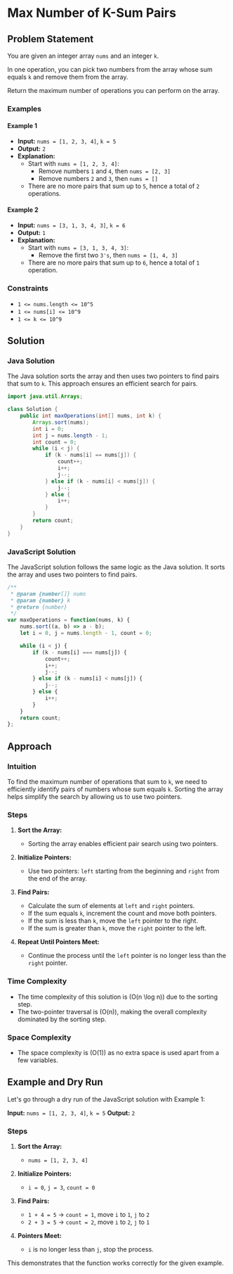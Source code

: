 # Max Number of K-Sum Pairs

## Problem Statement

You are given an integer array `nums` and an integer `k`.

In one operation, you can pick two numbers from the array whose sum equals `k` and remove them from the array.

Return the maximum number of operations you can perform on the array.

### Examples

#### Example 1

- **Input:** `nums = [1, 2, 3, 4]`, `k = 5`
- **Output:** `2`
- **Explanation:** 
  - Start with `nums = [1, 2, 3, 4]`:
    - Remove numbers `1` and `4`, then `nums = [2, 3]`
    - Remove numbers `2` and `3`, then `nums = []`
  - There are no more pairs that sum up to `5`, hence a total of `2` operations.

#### Example 2

- **Input:** `nums = [3, 1, 3, 4, 3]`, `k = 6`
- **Output:** `1`
- **Explanation:** 
  - Start with `nums = [3, 1, 3, 4, 3]`:
    - Remove the first two `3's`, then `nums = [1, 4, 3]`
  - There are no more pairs that sum up to `6`, hence a total of `1` operation.

### Constraints

- `1 <= nums.length <= 10^5`
- `1 <= nums[i] <= 10^9`
- `1 <= k <= 10^9`

## Solution

### Java Solution

The Java solution sorts the array and then uses two pointers to find pairs that sum to `k`. This approach ensures an efficient search for pairs.

```java
import java.util.Arrays;

class Solution {
    public int maxOperations(int[] nums, int k) {
        Arrays.sort(nums);
        int i = 0;
        int j = nums.length - 1;
        int count = 0;
        while (i < j) {
            if (k - nums[i] == nums[j]) {
                count++;
                i++;
                j--;
            } else if (k - nums[i] < nums[j]) {
                j--;
            } else {
                i++;
            }
        }
        return count;
    }
}
```

### JavaScript Solution

The JavaScript solution follows the same logic as the Java solution. It sorts the array and uses two pointers to find pairs.

```javascript
/**
 * @param {number[]} nums
 * @param {number} k
 * @return {number}
 */
var maxOperations = function(nums, k) {
    nums.sort((a, b) => a - b);
    let i = 0, j = nums.length - 1, count = 0;

    while (i < j) {
        if (k - nums[i] === nums[j]) {
            count++;
            i++;
            j--;
        } else if (k - nums[i] < nums[j]) {
            j--;
        } else {
            i++;
        }
    }
    return count;
};
```

## Approach

### Intuition

To find the maximum number of operations that sum to `k`, we need to efficiently identify pairs of numbers whose sum equals `k`. Sorting the array helps simplify the search by allowing us to use two pointers.

### Steps

1. **Sort the Array:** 
   - Sorting the array enables efficient pair search using two pointers.

2. **Initialize Pointers:**
   - Use two pointers: `left` starting from the beginning and `right` from the end of the array.

3. **Find Pairs:**
   - Calculate the sum of elements at `left` and `right` pointers.
   - If the sum equals `k`, increment the count and move both pointers.
   - If the sum is less than `k`, move the `left` pointer to the right.
   - If the sum is greater than `k`, move the `right` pointer to the left.

4. **Repeat Until Pointers Meet:**
   - Continue the process until the `left` pointer is no longer less than the `right` pointer.

### Time Complexity

- The time complexity of this solution is \(O(n \log n)\) due to the sorting step.
- The two-pointer traversal is \(O(n)\), making the overall complexity dominated by the sorting step.

### Space Complexity

- The space complexity is \(O(1)\) as no extra space is used apart from a few variables.

## Example and Dry Run

Let's go through a dry run of the JavaScript solution with Example 1:

**Input:** `nums = [1, 2, 3, 4]`, `k = 5`
**Output:** `2`

### Steps

1. **Sort the Array:**
   - `nums = [1, 2, 3, 4]`

2. **Initialize Pointers:**
   - `i = 0`, `j = 3`, `count = 0`

3. **Find Pairs:**
   - `1 + 4 = 5` -> `count = 1`, move `i` to `1`, `j` to `2`
   - `2 + 3 = 5` -> `count = 2`, move `i` to `2`, `j` to `1`

4. **Pointers Meet:**
   - `i` is no longer less than `j`, stop the process.

This demonstrates that the function works correctly for the given example.
